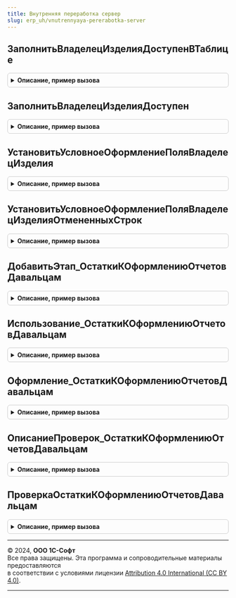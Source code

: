 ```yaml
---
title: Внутренняя переработка сервер
slug: erp_uh/vnutrennyaya-pererabotka-server
---
```



## ЗаполнитьВладелецИзделияДоступенВТаблице
<details style="margin: 1em 0; padding: 0.5em; border: 1px solid #ccc; border-radius: 6px;">

<summary style="font-weight: bold; cursor: pointer;">Описание, пример вызова</summary>

```bsl

// Заполняет признак ВладелецИзделияДоступен в строках таблицы
//
//	Параметры:
//		Форма   - ФормаКлиентскогоПриложения - форма владелец обрабатываемой таблицы
//		Таблица - ДанныеФормыКоллекция       - обрабатываемая таблица
//		Строки  - Массив, Неопределено       - массив обрабатываемых строк
//
Процедура ЗаполнитьВладелецИзделияДоступенВТаблице(Форма, Таблица, Строки = Неопределено) Экспорт
```

Пример вызова
```bsl
ВнутренняяПереработкаСервер.ЗаполнитьВладелецИзделияДоступенВТаблице(Форма, Таблица, Строки);
```
</details>

## ЗаполнитьВладелецИзделияДоступен
<details style="margin: 1em 0; padding: 0.5em; border: 1px solid #ccc; border-radius: 6px;">

<summary style="font-weight: bold; cursor: pointer;">Описание, пример вызова</summary>

```bsl

// Заполняет служебный реквизит "ВладелецИзделияДоступен" в строке по данным указанного назначение
//
// Параметры:
//  ТекущиеДанные		 - Структура - данные обрабатываемой строки.
//  СтруктураДействий	 - Структура - описывает действия, где Ключ - наименование действия,
//  														   Значение - Структура - параметры действия.
//  КэшированныеЗначения - Структура - сохраненные значения параметров, используемых при обработке.
//
Процедура ЗаполнитьВладелецИзделияДоступен(ТекущиеДанные, СтруктураДействий, КэшированныеЗначения) Экспорт
```

Пример вызова
```bsl
ВнутренняяПереработкаСервер.ЗаполнитьВладелецИзделияДоступен(ТекущиеДанные, СтруктураДействий, КэшированныеЗначения) 
```
</details>

## УстановитьУсловноеОформлениеПоляВладелецИзделия
<details style="margin: 1em 0; padding: 0.5em; border: 1px solid #ccc; border-radius: 6px;">

<summary style="font-weight: bold; cursor: pointer;">Описание, пример вызова</summary>

```bsl

// Устанавливает условное оформление поля "Владелец изделия"
//
// Параметры:
//  Форма          - ФормаКлиентскогоПриложения - форма, для которой настраивается условное оформление
//	ИмяОбъекта     - Строка           - имя объекта
//  ИмяТЧ          - Строка           - имя таблицы формы
//  ПутиКДанным    - Структура        - имя таблицы формы
//
Процедура УстановитьУсловноеОформлениеПоляВладелецИзделия(Форма, ИмяОбъекта, ИмяТЧ, ПутиКДанным = Неопределено) Экспорт
```

Пример вызова
```bsl
ВнутренняяПереработкаСервер.УстановитьУсловноеОформлениеПоляВладелецИзделия(Форма, ИмяОбъекта, ИмяТЧ, ПутиКДанным);
```
</details>

## УстановитьУсловноеОформлениеПоляВладелецИзделияОтмененныхСтрок
<details style="margin: 1em 0; padding: 0.5em; border: 1px solid #ccc; border-radius: 6px;">

<summary style="font-weight: bold; cursor: pointer;">Описание, пример вызова</summary>

```bsl

// Устанавливает условное оформление для "Владелец изделия" для отменных строк
//
// Параметры:
//  Форма          - ФормаКлиентскогоПриложения - форма, для которой настраивается условное оформление
//	ИмяОбъекта     - Строка           - имя объекта
//  ИмяТЧ          - Строка           - имя таблицы формы
//  ПутьКЭлементам - Строка           - путь к элементам формы
//
Процедура УстановитьУсловноеОформлениеПоляВладелецИзделияОтмененныхСтрок( Экспорт
```

Пример вызова
```bsl
ВнутренняяПереработкаСервер.УстановитьУсловноеОформлениеПоляВладелецИзделияОтмененныхСтрок();
```
</details>

## ДобавитьЭтап_ОстаткиКОформлениюОтчетовДавальцам
<details style="margin: 1em 0; padding: 0.5em; border: 1px solid #ccc; border-radius: 6px;">

<summary style="font-weight: bold; cursor: pointer;">Описание, пример вызова</summary>

```bsl

// Добавляет этап в таблицу этапов закрытия месяца.
// Элементы данной таблицы являются элементами второго уровня в дереве этапов в форме закрытия месяца.
//
// Параметры:
// 	ТаблицаЭтапов - см. Обработки.ОперацииЗакрытияМесяца.ЗаполнитьОписаниеЭтаповЗакрытияМесяца
// 	ТекущийРодитель - Строка - идентификатор группы.
//
Процедура ДобавитьЭтап_ОстаткиКОформлениюОтчетовДавальцам(ТаблицаЭтапов,ТекущийРодитель) Экспорт
```

Пример вызова
```bsl
ВнутренняяПереработкаСервер.ДобавитьЭтап_ОстаткиКОформлениюОтчетовДавальцам(ТаблицаЭтапов, ТекущийРодитель) 
```
</details>

## Использование_ОстаткиКОформлениюОтчетовДавальцам
<details style="margin: 1em 0; padding: 0.5em; border: 1px solid #ccc; border-radius: 6px;">

<summary style="font-weight: bold; cursor: pointer;">Описание, пример вызова</summary>

```bsl

// Обработчики этапа
//
// Параметры:
// 	ПараметрыОбработчика - см. ЗакрытиеМесяцаСервер.ИнициализироватьПараметрыОбработчикаЭтапаЗакрытияМесяцаДляПроверки
//
Процедура Использование_ОстаткиКОформлениюОтчетовДавальцам(ПараметрыОбработчика) Экспорт
```

Пример вызова
```bsl
ВнутренняяПереработкаСервер.Использование_ОстаткиКОформлениюОтчетовДавальцам(ПараметрыОбработчика) 
```
</details>

## Оформление_ОстаткиКОформлениюОтчетовДавальцам
<details style="margin: 1em 0; padding: 0.5em; border: 1px solid #ccc; border-radius: 6px;">

<summary style="font-weight: bold; cursor: pointer;">Описание, пример вызова</summary>

```bsl

// Оформляет этап закрытия месяца.
//
// Параметры:
// 	ПараметрыОбработчика - см. ЗакрытиеМесяцаСервер.ИнициализироватьПараметрыОбработчикаЭтапаЗакрытияМесяцаДляПроверки
//
Процедура Оформление_ОстаткиКОформлениюОтчетовДавальцам(ПараметрыОбработчика) Экспорт
```

Пример вызова
```bsl
ВнутренняяПереработкаСервер.Оформление_ОстаткиКОформлениюОтчетовДавальцам(ПараметрыОбработчика) 
```
</details>

## ОписаниеПроверок_ОстаткиКОформлениюОтчетовДавальцам
<details style="margin: 1em 0; padding: 0.5em; border: 1px solid #ccc; border-radius: 6px;">

<summary style="font-weight: bold; cursor: pointer;">Описание, пример вызова</summary>

```bsl

// Проверки состояния системы, относящиеся к этапу.
//
// Параметры:
// 	ТаблицаПроверок - см. АудитСостоянияСистемы.ТаблицаПроверокСостоянияСистемы
//
Процедура ОписаниеПроверок_ОстаткиКОформлениюОтчетовДавальцам(ТаблицаПроверок) Экспорт
```

Пример вызова
```bsl
ВнутренняяПереработкаСервер.ОписаниеПроверок_ОстаткиКОформлениюОтчетовДавальцам(ТаблицаПроверок) 
```
</details>

## ПроверкаОстаткиКОформлениюОтчетовДавальцам
<details style="margin: 1em 0; padding: 0.5em; border: 1px solid #ccc; border-radius: 6px;">

<summary style="font-weight: bold; cursor: pointer;">Описание, пример вызова</summary>

```bsl

// Регистрация ошибок.
//
// Параметры:
// 	ПараметрыПроверки - см. АудитСостоянияСистемы.ИнициализироватьПараметрыПроверки
//
Процедура ПроверкаОстаткиКОформлениюОтчетовДавальцам(ПараметрыПроверки) Экспорт
```

Пример вызова
```bsl
ВнутренняяПереработкаСервер.ПроверкаОстаткиКОформлениюОтчетовДавальцам(ПараметрыПроверки) 
```
</details>

---

© 2024, **ООО 1С-Софт**  
Все права защищены. Эта программа и сопроводительные материалы предоставляются  
в соответствии с условиями лицензии [Attribution 4.0 International (CC BY 4.0)](https://creativecommons.org/licenses/by/4.0/legalcode).

---
